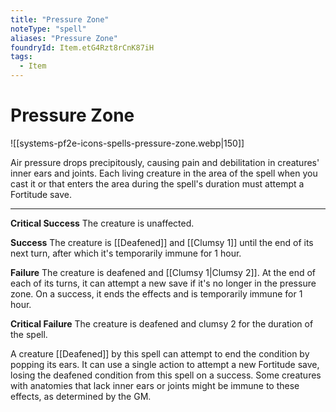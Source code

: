 ```yaml
---
title: "Pressure Zone"
noteType: "spell"
aliases: "Pressure Zone"
foundryId: Item.etG4Rzt8rCnK87iH
tags:
  - Item
---
```


# Pressure Zone
![[systems-pf2e-icons-spells-pressure-zone.webp|150]]

Air pressure drops precipitously, causing pain and debilitation in creatures' inner ears and joints. Each living creature in the area of the spell when you cast it or that enters the area during the spell's duration must attempt a Fortitude save.

* * *

**Critical Success** The creature is unaffected.

**Success** The creature is [[Deafened]] and [[Clumsy 1]] until the end of its next turn, after which it's temporarily immune for 1 hour.

**Failure** The creature is deafened and [[Clumsy 1|Clumsy 2]]. At the end of each of its turns, it can attempt a new save if it's no longer in the pressure zone. On a success, it ends the effects and is temporarily immune for 1 hour.

**Critical Failure** The creature is deafened and clumsy 2 for the duration of the spell.

A creature [[Deafened]] by this spell can attempt to end the condition by popping its ears. It can use a single action to attempt a new Fortitude save, losing the deafened condition from this spell on a success. Some creatures with anatomies that lack inner ears or joints might be immune to these effects, as determined by the GM.

